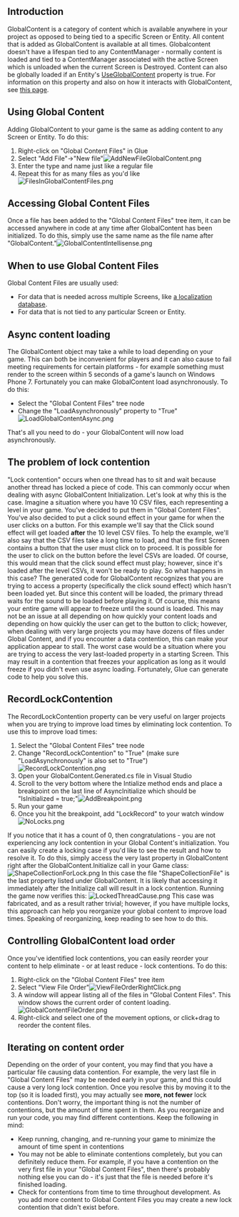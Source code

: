 ## Introduction

GlobalContent is a category of content which is available anywhere in your project as opposed to being tied to a specific Screen or Entity. All content that is added as GlobalContent is available at all times. Globalcontent doesn't have a lifespan tied to any ContentManager - normally content is loaded and tied to a ContentManager associated with the active Screen which is unloaded when the current Screen is Destroyed. Content can also be globally loaded if an Entity's [UseGlobalContent](/frb/docs/index.php?title=Glue:Reference:Entities:UseGlobalContent.md "Glue:Reference:Entities:UseGlobalContent") property is true. For information on this property and also on how it interacts with GlobalContent, see [this page](/frb/docs/index.php?title=Glue:Reference:Entities:UseGlobalContent.md "Glue:Reference:Entities:UseGlobalContent").

## Using Global Content

Adding GlobalContent to your game is the same as adding content to any Screen or Entity. To do this:

1.  Right-click on "Global Content Files" in Glue
2.  Select "Add File"-\>"New file"![AddNewFileGlobalContent.png](/media/migrated_media-AddNewFileGlobalContent.png)
3.  Enter the type and name just like a regular file
4.  Repeat this for as many files as you'd like![FilesInGlobalContentFiles.png](/media/migrated_media-FilesInGlobalContentFiles.png)

## Accessing Global Content Files

Once a file has been added to the "Global Content Files" tree item, it can be accessed anywhere in code at any time after GlobalContent has been initialized. To do this, simply use the same name as the file name after "GlobalContent."![GlobalContentIntellisense.png](/media/migrated_media-GlobalContentIntellisense.png)

## When to use Global Content Files

Global Content Files are usually used:

-   For data that is needed across multiple Screens, like [a localization database](/frb/docs/index.php?title=Glue:Reference:Files:IsDatabaseForLocalizing.md "Glue:Reference:Files:IsDatabaseForLocalizing").
-   For data that is not tied to any particular Screen or Entity.

## Async content loading

The GlobalContent object may take a while to load depending on your game. This can both be inconvenient for players and it can also cause to fail meeting requirements for certain platforms - for example something must render to the screen within 5 seconds of a game's launch on Windows Phone 7. Fortunately you can make GlobalContent load asynchronously. To do this:

-   Select the "Global Content Files" tree node
-   Change the "LoadAsynchronously" property to "True"![LoadGlobalContentAsync.png](/media/migrated_media-LoadGlobalContentAsync.png)

That's all you need to do - your GlobalContent will now load asynchronously.

## The problem of lock contention

"Lock contention" occurs when one thread has to sit and wait because another thread has locked a piece of code. This can commonly occur when dealing with async GlobalContent Initialization. Let's look at why this is the case. Imagine a situation where you have 10 CSV files, each representing a level in your game. You've decided to put them in "Global Content Files". You've also decided to put a click sound effect in your game for when the user clicks on a button. For this example we'll say that the Click sound effect will get loaded **after** the 10 level CSV files. To help the example, we'll also say that the CSV files take a long time to load, and that the first Screen contains a button that the user must click on to proceed. It is possible for the user to click on the button before the level CSVs are loaded. Of course, this would mean that the click sound effect must play; however, since it's loaded after the level CSVs, it won't be ready to play. So what happens in this case? The generated code for GlobalContent recognizes that you are trying to access a property (specifically the click sound effect) which hasn't been loaded yet. But since this content will be loaded, the primary thread waits for the sound to be loaded before playing it. Of course, this means your entire game will appear to freeze until the sound is loaded. This may not be an issue at all depending on how quickly your content loads and depending on how quickly the user can get to the button to click; however, when dealing with very large projects you may have dozens of files under Global Content, and if you encounter a data contention, this can make your application appear to stall. The worst case would be a situation where you are trying to access the very last-loaded property in a starting Screen. This may result in a contention that freezes your application as long as it would freeze if you didn't even use async loading. Fortunately, Glue can generate code to help you solve this.

## RecordLockContention

The RecordLockContention property can be very useful on larger projects when you are trying to improve load times by eliminating lock contention. To use this to improve load times:

1.  Select the "Global Content Files" tree node
2.  Change "RecordLockContention" to "True" (make sure "LoadAsynchronously" is also set to "True")![RecordLockContention.png](/media/migrated_media-RecordLockContention.png)
3.  Open your GlobalContent.Generated.cs file in Visual Studio
4.  Scroll to the very bottom where the Intialize method ends and place a breakpoint on the last line of AsyncInitialize which should be "IsInitialized = true;"![AddBreakpoint.png](/media/migrated_media-AddBreakpoint.png)
5.  Run your game
6.  Once you hit the breakpoint, add "LockRecord" to your watch window![NoLocks.png](/media/migrated_media-NoLocks.png)

If you notice that it has a count of 0, then congratulations - you are not experiencing any lock contention in your Global Content's initialization. You can easily create a locking case if you'd like to see the result and how to resolve it. To do this, simply access the very last property in GlobalContent right after the GlobalContent.Initialize call in your Game class: ![ShapeCollectionForLock.png](/media/migrated_media-ShapeCollectionForLock.png) In this case the file "ShapeCollectionFile" is the last property listed under GlobalContent. It is likely that accessing it immediately after the Initialize call will result in a lock contention. Running the game now verifies this: ![LockedThreadCause.png](/media/migrated_media-LockedThreadCause.png) This case was fabricated, and as a result rather trivial; however, if you have multiple locks, this approach can help you reorganize your global content to improve load times. Speaking of reorganizing, keep reading to see how to do this.

## Controlling GlobalContent load order

Once you've identified lock contentions, you can easily reorder your content to help eliminate - or at least reduce - lock contentions. To do this:

1.  Right-click on the "Global Content Files" tree item
2.  Select "View File Order"![ViewFileOrderRightClick.png](/media/migrated_media-ViewFileOrderRightClick.png)
3.  A window will appear listing all of the files in "Global Content Files". This window shows the current order of content loading.![GlobalContentFileOrder.png](/media/migrated_media-GlobalContentFileOrder.png)
4.  Right-click and select one of the movement options, or click+drag to reorder the content files.

## Iterating on content order

Depending on the order of your content, you may find that you have a particular file causing data contention. For example, the very last file in "Global Content Files" may be needed early in your game, and this could cause a very long lock contention. Once you resolve this by moving it to the top (so it is loaded first), you may actually see **more, not fewer** lock contentions. Don't worry, the important thing is not the number of contentions, but the amount of time spent in them. As you reorganize and run your code, you may find different contentions. Keep the following in mind:

-   Keep running, changing, and re-running your game to minimize the amount of time spent in contentions
-   You may not be able to eliminate contentions completely, but you can definitely reduce them. For example, if you have a contention on the very first file in your "Global Content Files", then there's probably nothing else you can do - it's just that the file is needed before it's finished loading.
-   Check for contentions from time to time throughout development. As you add more content to Global Content Files you may create a new lock contention that didn't exist before.
